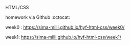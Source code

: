HTML/CSS

homework via Github :octocat:

week0 : https://sima-milli.github.io/hyf-html-css/week0/

week1: https://sima-milli.github.io/hyf-html-css/week1/
